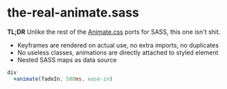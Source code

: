 # the-real-animate.sass
**TL;DR** Unlike the rest of the [Animate.css](https://github.com/daneden/animate.css) ports for SASS, this one isn't shit.

- Keyframes are rendered on actual use, no extra imports, no duplicates
- No useless classes, animations are directly attached to styled element
- Nested SASS maps as data source

```Sass
div
  +animate(fadeIn, 500ms, ease-in)
```
